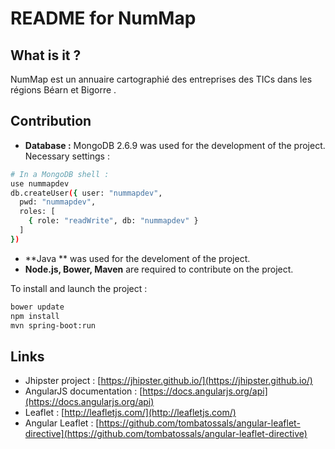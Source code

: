 README for NumMap
==========================

What is it ?
------------
NumMap est un annuaire cartographié des entreprises des TICs dans les régions Béarn et Bigorre
.

Contribution
------------
* **Database :** MongoDB 2.6.9 was used for the development of the project.
Necessary settings :
```bash
# In a MongoDB shell :
use nummapdev
db.createUser({ user: "nummapdev",
  pwd: "nummapdev",
  roles: [
    { role: "readWrite", db: "nummapdev" }
  ]
})
```


* **Java ** was used for the develoment of the project.
* **Node.js, Bower, Maven** are required to contribute on the project.

To install and launch the project :
```bash
bower update
npm install
mvn spring-boot:run
```


Links
-----

* Jhipster project : [https://jhipster.github.io/](https://jhipster.github.io/)
* AngularJS documentation : [https://docs.angularjs.org/api](https://docs.angularjs.org/api)
* Leaflet : [http://leafletjs.com/](http://leafletjs.com/)
* Angular Leaflet : [https://github.com/tombatossals/angular-leaflet-directive](https://github.com/tombatossals/angular-leaflet-directive)

